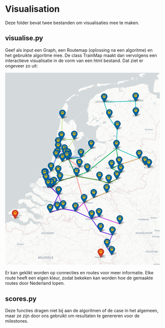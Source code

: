 # Visualisation

Deze folder bevat twee bestanden om visualisaties mee te maken.

## visualise.py

Geef als input een Graph, een Routemap (oplossing na een algoritme) en het gebruikte algoritme mee. De class TrainMap maakt dan vervolgens een interactieve visualisatie in de vorm van een html bestand. Dat ziet er ongeveer zo uit:

![example visualisation](../../doc/hillclimber_example.PNG)

Er kan geklikt worden op connecties en routes voor meer informatie. Elke route heeft een eigen kleur, zodat bekeken kan worden hoe de gemaakte routes door Nederland lopen.

## scores.py

Deze functies dragen niet bij aan de algoritmen of de case in het algemeen, maar ze zijn door ons gebruikt om resultaten te genereren voor de milestones.